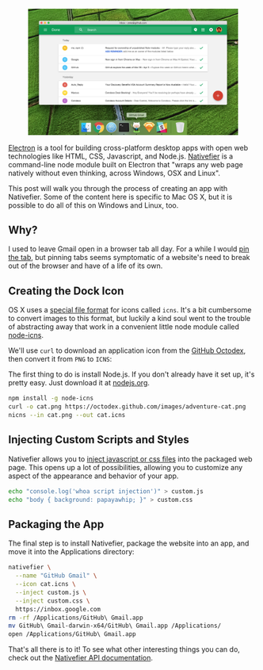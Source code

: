 <!--
title: Websites as Apps
description: Turn websites into customized desktop apps with Electron
-->

<figure>
  <img src="/electron-nativefier/github-gmail.png">
</figure>


[Electron](http://electron.atom.io/) is a tool for building cross-platform desktop apps with open web technologies like HTML, CSS, Javascript, and Node.js. [Nativefier](https://github.com/jiahaog/nativefier) is a command-line node module built on Electron that "wraps any web page natively without even thinking, across Windows, OSX and Linux".

This post will walk you through the process of creating an app with Nativefier. Some of the content here is specific to Mac OS X, but it is possible to do all of this on Windows and Linux, too.

## Why?

I used to leave Gmail open in a browser tab all day. For a while I would [pin the tab](https://www.chromium.org/chromium-os/user-experience/tab-ui), but pinning tabs seems symptomatic of a website's need to break out of the browser and have of a life of its own.

## Creating the Dock Icon

OS X uses a [special file format](https://en.wikipedia.org/wiki/Apple_Icon_Image_format) for icons called `icns`. It's a bit cumbersome to convert images to this format, but luckily a kind soul went to the trouble of abstracting away that work in a convenient little node module called [node-icns](http://npm.im/node-icns).

We'll use `curl` to download an application icon from the [GitHub Octodex](https://octodex.github.com/), then convert it from `PNG` to `ICNS`:

The first thing to do is install Node.js. If you don't already have it set up, it's pretty easy. Just download it at [nodejs.org](https://nodejs.org).

```sh
npm install -g node-icns
curl -o cat.png https://octodex.github.com/images/adventure-cat.png
nicns --in cat.png --out cat.icns
```

## Injecting Custom Scripts and Styles

Nativefier allows you to [inject javascript or css files](https://github.com/jiahaog/nativefier/blob/development/docs/api.md#inject) into the packaged web page. This opens up a lot of possibilities, allowing you to customize any aspect of the appearance and behavior of your app.

```sh
echo "console.log('whoa script injection')" > custom.js
echo "body { background: papayawhip; }" > custom.css
```

## Packaging the App

The final step is to install Nativefier, package the website into an app, and move it into the Applications directory:

```sh
nativefier \
  --name "GitHub Gmail" \
  --icon cat.icns \
  --inject custom.js \
  --inject custom.css \
  https://inbox.google.com
rm -rf /Applications/GitHub\ Gmail.app
mv GitHub\ Gmail-darwin-x64/GitHub\ Gmail.app /Applications/
open /Applications/GitHub\ Gmail.app
```

That's all there is to it! To see what other interesting things you can do, check out the [Nativefier API documentation](https://github.com/jiahaog/nativefier/blob/development/docs/api.md).
